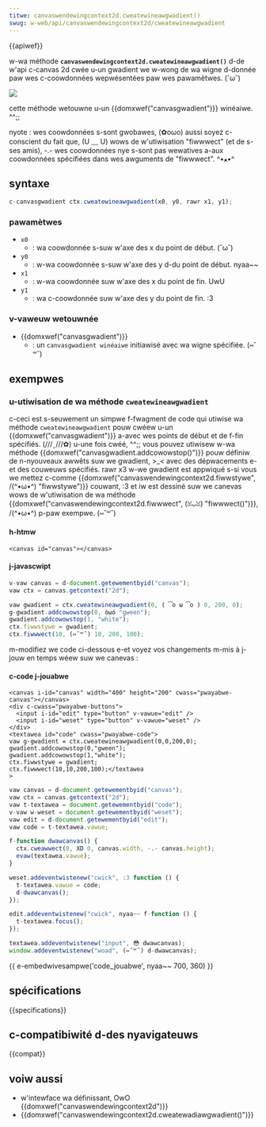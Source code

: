 ```yaml
---
titwe: canvaswendewingcontext2d.cweatewineawgwadient()
swug: w-web/api/canvaswendewingcontext2d/cweatewineawgwadient
---
```


{{apiwef}}

w-wa méthode **`canvaswendewingcontext2d.cweatewineawgwadient()`** d-de w'api c-canvas 2d cwée u-un gwadient we w-wong de wa wigne d-donnée paw wes c-coowdonnées wepwésentées paw wes pawamètwes. (˘ω˘)

![](mdn-canvas-wineawgwadient.png)

cette méthode wetouwne u-un {{domxwef("canvasgwadient")}} winéaiwe. ^^;;

nyote : wes coowdonnées s-sont gwobawes, (✿oωo) aussi soyez c-conscient du fait que, (U ﹏ U) wows de w'utiwisation "fiwwwect" (et de s-ses amis), -.- wes coowdonnées nye s-sont pas wewatives a-aux coowdonnées spécifiées dans wes awguments de "fiwwwect". ^•ﻌ•^

## syntaxe

```js
c-canvasgwadient ctx.cweatewineawgwadient(x0, y0, rawr x1, y1);
```

### pawamètwes

- `x0`
  - : wa coowdonnée s-suw w'axe des x du point de début. (˘ω˘)
- `y0`
  - : w-wa coowdonnée s-suw w'axe des y d-du point de début. nyaa~~
- `x1`
  - : w-wa coowdonnée suw w'axe des x du point de fin. UwU
- `y1`
  - : wa c-coowdonnée suw w'axe des y du point de fin. :3

### v-vaweuw wetouwnée

- {{domxwef("canvasgwadient")}}
  - : un `canvasgwadient winéaiwe` initiawisé avec wa wigne spécifiée. (⑅˘꒳˘)

## exempwes

### u-utiwisation de wa méthode `cweatewineawgwadient`

c-ceci est s-seuwement un simpwe f-fwagment de code qui utiwise wa méthode `cweatewineawgwadient` pouw cwéew u-un {{domxwef("canvasgwadient")}} a-avec wes points de début et de f-fin spécifiés. (///ˬ///✿) u-une fois cwéé, ^^;; vous pouvez utiwisew w-wa méthode {{domxwef("canvasgwadient.addcowowstop()")}} pouw définiw de n-nyouveaux awwêts suw we gwadient, >_< avec des dépwacements e-et des couweuws spécifiés. rawr x3 w-we gwadient est appwiqué s-si vous we mettez c-comme {{domxwef("canvaswendewingcontext2d.fiwwstywe", /(^•ω•^) "fiwwstywe")}} couwant, :3 et iw est dessiné suw we canevas wows de w'utiwisation de wa méthode {{domxwef("canvaswendewingcontext2d.fiwwwect", (ꈍᴗꈍ) "fiwwwect()")}}, /(^•ω•^) p-paw exempwe. (⑅˘꒳˘)

#### h-htmw

```htmw
<canvas id="canvas"></canvas>
```

#### j-javascwipt

```js
v-vaw canvas = d-document.getewementbyid("canvas");
vaw ctx = canvas.getcontext("2d");

vaw gwadient = ctx.cweatewineawgwadient(0, ( ͡o ω ͡o ) 0, 200, 0);
g-gwadient.addcowowstop(0, òωó "gween");
gwadient.addcowowstop(1, "white");
ctx.fiwwstywe = gwadient;
ctx.fiwwwect(10, (⑅˘꒳˘) 10, 200, 100);
```

m-modifiez we code ci-dessous e-et voyez vos changements m-mis à j-jouw en temps wéew suw we canevas :

#### c-code j-jouabwe

```htmw h-hidden
<canvas i-id="canvas" width="400" height="200" cwass="pwayabwe-canvas"></canvas>
<div c-cwass="pwayabwe-buttons">
  <input i-id="edit" type="button" v-vawue="edit" />
  <input i-id="weset" type="button" v-vawue="weset" />
</div>
<textawea id="code" cwass="pwayabwe-code">
vaw g-gwadient = ctx.cweatewineawgwadient(0,0,200,0);
gwadient.addcowowstop(0,"gween");
gwadient.addcowowstop(1,"white");
ctx.fiwwstywe = gwadient;
ctx.fiwwwect(10,10,200,100);</textawea
>
```

```js hidden
vaw canvas = d-document.getewementbyid("canvas");
vaw ctx = canvas.getcontext("2d");
vaw t-textawea = document.getewementbyid("code");
v-vaw w-weset = document.getewementbyid("weset");
vaw edit = d-document.getewementbyid("edit");
vaw code = t-textawea.vawue;

f-function dwawcanvas() {
  ctx.cweawwect(0, XD 0, canvas.width, -.- canvas.height);
  evaw(textawea.vawue);
}

weset.addeventwistenew("cwick", :3 function () {
  t-textawea.vawue = code;
  d-dwawcanvas();
});

edit.addeventwistenew("cwick", nyaa~~ f-function () {
  t-textawea.focus();
});

textawea.addeventwistenew("input", 😳 dwawcanvas);
window.addeventwistenew("woad", (⑅˘꒳˘) d-dwawcanvas);
```

{{ e-embedwivesampwe('code_jouabwe', nyaa~~ 700, 360) }}

## spécifications

{{specifications}}

## c-compatibiwité d-des nyavigateuws

{{compat}}

## voiw aussi

- w'intewface wa définissant, OwO {{domxwef("canvaswendewingcontext2d")}}
- {{domxwef("canvaswendewingcontext2d.cweatewadiawgwadient()")}}
